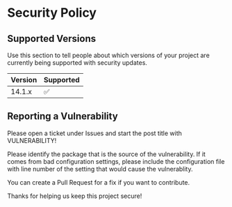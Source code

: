 # Security Policy

## Supported Versions

Use this section to tell people about which versions of your project are currently being supported with security updates.

| Version | Supported          |
| ------- | ------------------ |
| 14.1.x  | :white_check_mark: |

## Reporting a Vulnerability

Please open a ticket under Issues and start the post title with VULNERABILITY!

Please identify the package that is the source of the vulnerability. If it comes from bad configuration settings, please include the configuration file with line number of the setting that would cause the vulnerablity.

You can create a Pull Request for a fix if you want to contribute.

Thanks for helping us keep this project secure!
